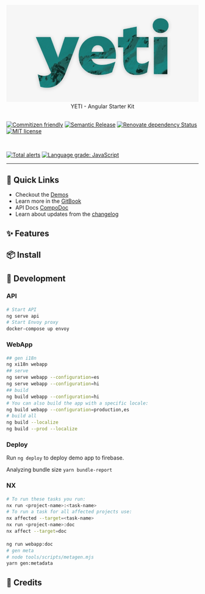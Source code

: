 <p align="center">
  <!-- <img width="650" src="docs/assets/yeti.svg"> -->
  <!-- <img width="400" height="200" src="docs/assets/yeti2.jpg"> -->
  <!-- <img  height="200" src="docs/assets/yeti3.png"> -->
  <img src="docs/assets/yeti4.png">

<br />
YETI - Angular Starter Kit
<br /><br />

[![Commitizen friendly](https://img.shields.io/badge/commitizen-friendly-brightgreen.svg)](http://commitizen.github.io/cz-cli/)
[![Semantic Release](https://img.shields.io/badge/%20%20%F0%9F%93%A6%F0%9F%9A%80-semantic--release-e10079.svg)](https://github.com/semantic-release/semantic-release)
[![Renovate dependency Status](https://img.shields.io/badge/renovate-enabled-brightgreen.svg)](https://renovatebot.com/)
[![MIT license](https://img.shields.io/badge/license-MIT-brightgreen.svg)](https://opensource.org/licenses/MIT)

<br />

[![Total alerts](https://img.shields.io/lgtm/alerts/g/xmlking/yeti.svg?logo=lgtm&logoWidth=18)](https://lgtm.com/projects/g/xmlking/yeti/alerts/)
[![Language grade: JavaScript](https://img.shields.io/lgtm/grade/javascript/g/xmlking/yeti.svg?logo=lgtm&logoWidth=18)](https://lgtm.com/projects/g/xmlking/yeti/context:javascript)
</p>

---

## 🚀 Quick Links

- Checkout the [Demos](https://ngx-starter-kit.firebaseapp.com/)
- Learn more in the [GitBook](https://xmlking.gitbook.io/yeti/v/develop/)
- API Docs [CompoDoc](https://xmlking.github.io/yeti/)
- Learn about updates from the [changelog](CHANGELOG.md)

## ✨ Features

## 📦 Install

## 🔭 Development

### API

```bash
# Start API
ng serve api
# Start Envoy proxy
docker-compose up envoy
```

### WebApp

```bash
## gen i18n
ng xi18n webapp
## serve
ng serve webapp --configuration=es
ng serve webapp --configuration=hi
## build
ng build webapp --configuration=hi
# You can also build the app with a specific locale:
ng build webapp --configuration=production,es
# build all
ng build --localize
ng build --prod --localize
```

### Deploy

Run `ng deploy` to deploy demo app to firebase.

Analyzing bundle size `yarn bundle-report`

### NX

```bash
# To run these tasks you run:
nx run <project-name>:<task-name>
# To run a task for all affected projects use:
nx affected --target=<task-name>
nx run <project-name>:doc
nx affect --target=doc

ng run webapp:doc
# gen meta
# node tools/scripts/metagen.mjs
yarn gen:metadata
```

## 🔗 Credits